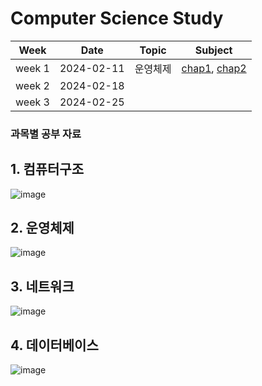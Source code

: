 # Computer Science Study

|Week|Date|Topic|Subject|
|:---:|:---:|:---:|:---:|
|week 1|2024-02-11|운영체제|[chap1](), [chap2]()||
|week 2|2024-02-18||||
|week 3|2024-02-25||||


### 과목별 공부 자료
## 1. 컴퓨터구조
![image](https://github.com/yht0827/cs_study/assets/35368554/350f88fb-5dce-42f4-bf29-1f2815abdfd1)

## 2. 운영체제
![image](https://github.com/yht0827/cs_study/assets/35368554/b0591722-bcd1-48ff-bcb8-9c72eeb93baa)

## 3. 네트워크
 ![image](https://github.com/yht0827/cs_study/assets/35368554/d86a7b86-57a6-4d72-aa8b-1757abb31cd2)

## 4. 데이터베이스
 ![image](https://github.com/yht0827/cs_study/assets/35368554/93802095-3976-4f2c-984e-d4d1c48e8fc0)

